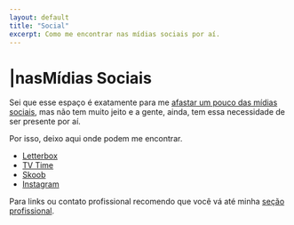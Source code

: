 ```yaml
---
layout: default
title: "Social"
excerpt: Como me encontrar nas mídias sociais por aí.
---
```

<h1><span aria-hidden="true">|</span><span class="h1-menor">nas</span>Mídias<span class="h1-menor"> Sociais</span></h1>

<section class="texto-geral">
<p>Sei que esse espaço é exatamente para me <a href="{{ site.url }}/blog/porque-todo-esse-esforco/">afastar um pouco das mídias sociais</a>, mas não tem muito jeito e a gente, ainda, tem essa necessidade de ser presente por aí.</p>
<p>Por isso, deixo aqui onde podem me encontrar.</p>
<div class="social">
<ul>
<li>
        <a href="https://letterboxd.com/dalbo1201" title="onde eu catalogo os filmes">
          <i class="fa-brands fa-letterboxd"></i>
          Letterbox</a>
</li>
<li>
        <a href="https://tvtime.com/r/38uUh" title="onde eu catalogo as séries">
          <i class="fa-solid fa-tv"></i>
          TV Time
        </a>
</li>
<li>
        <a href="https://www.skoob.com.br/share/user/154394" title="onde eu catalogo os livros">
          <i class="fa-solid fa-book"></i>
          Skoob
        </a>
</li>
<li><a href="https://instagram.com/dalbo1201" title="onde eu, as vezes, posto fotos">
          <i class="fa-brands fa-instagram"></i>
          Instagram</a>
</li>
</ul>
</div>
<p>Para links ou contato profissional recomendo que você vá até minha <a href="{{ site.url }}/profissional" title="quem é o trabalhador">seção profissional</a>.</p>

</section>
